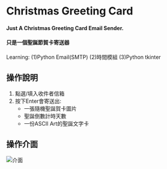 # Christmas Greeting Card
#### Just A Christmas Greeting Card Email Sender. 
#### 只是一個聖誕節賀卡寄送器
Learning: (1)Python Email(SMTP) (2)時間模組 (3)Python tkinter

## 操作說明
1. 點選/填入收件者信箱
2. 按下Enter會寄送出:
	- 一張隨機聖誕賀卡圖片
	- 聖誕倒數計時天數
	- 一份ASCII Art的聖誕文字卡
	
## 操作介面
![介面](https://imgur.com/vyuxfcg.png "GUI")
